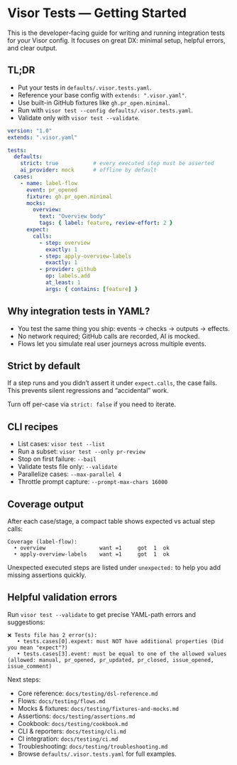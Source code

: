 # Visor Tests — Getting Started

This is the developer-facing guide for writing and running integration tests for your Visor config. It focuses on great DX: minimal setup, helpful errors, and clear output.

## TL;DR

- Put your tests in `defaults/.visor.tests.yaml`.
- Reference your base config with `extends: ".visor.yaml"`.
- Use built-in GitHub fixtures like `gh.pr_open.minimal`.
- Run with `visor test --config defaults/.visor.tests.yaml`.
- Validate only with `visor test --validate`.

```yaml
version: "1.0"
extends: ".visor.yaml"

tests:
  defaults:
    strict: true           # every executed step must be asserted
    ai_provider: mock      # offline by default
  cases:
    - name: label-flow
      event: pr_opened
      fixture: gh.pr_open.minimal
      mocks:
        overview:
          text: "Overview body"
          tags: { label: feature, review-effort: 2 }
      expect:
        calls:
          - step: overview
            exactly: 1
          - step: apply-overview-labels
            exactly: 1
          - provider: github
            op: labels.add
            at_least: 1
            args: { contains: [feature] }
```

## Why integration tests in YAML?

- You test the same thing you ship: events → checks → outputs → effects.
- No network required; GitHub calls are recorded, AI is mocked.
- Flows let you simulate real user journeys across multiple events.

## Strict by default

If a step runs and you didn’t assert it under `expect.calls`, the case fails. This prevents silent regressions and “accidental” work.

Turn off per-case via `strict: false` if you need to iterate.

## CLI recipes

- List cases: `visor test --list`
- Run a subset: `visor test --only pr-review`
- Stop on first failure: `--bail`
- Validate tests file only: `--validate`
- Parallelize cases: `--max-parallel 4`
- Throttle prompt capture: `--prompt-max-chars 16000`

## Coverage output

After each case/stage, a compact table shows expected vs actual step calls:

```
Coverage (label-flow):
  • overview                 want =1     got  1  ok
  • apply-overview-labels    want =1     got  1  ok
```

Unexpected executed steps are listed under `unexpected:` to help you add missing assertions quickly.

## Helpful validation errors

Run `visor test --validate` to get precise YAML-path errors and suggestions:

```
❌ Tests file has 2 error(s):
   • tests.cases[0].expext: must NOT have additional properties (Did you mean "expect"?)
   • tests.cases[3].event: must be equal to one of the allowed values (allowed: manual, pr_opened, pr_updated, pr_closed, issue_opened, issue_comment)
```

Next steps:
- Core reference: `docs/testing/dsl-reference.md`
- Flows: `docs/testing/flows.md`
- Mocks & fixtures: `docs/testing/fixtures-and-mocks.md`
- Assertions: `docs/testing/assertions.md`
- Cookbook: `docs/testing/cookbook.md`
- CLI & reporters: `docs/testing/cli.md`
- CI integration: `docs/testing/ci.md`
- Troubleshooting: `docs/testing/troubleshooting.md`
- Browse `defaults/.visor.tests.yaml` for full examples.
